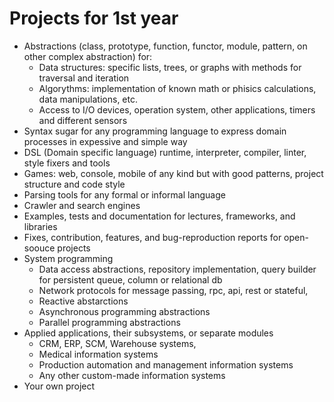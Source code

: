 # Projects for 1st year

- Abstractions (class, prototype, function, functor, module, pattern, on other complex abstraction) for:
  - Data structures: specific lists, trees, or graphs with methods for traversal and iteration
  - Algorythms: implementation of known math or phisics calculations, data manipulations, etc.
  - Access to I/O devices, operation system, other applications, timers and different sensors
- Syntax sugar for any programming language to express domain processes in expessive and simple way
- DSL (Domain specific language) runtime, interpreter, compiler, linter, style fixers and tools
- Games: web, console, mobile of any kind but with good patterns, project structure and code style
- Parsing tools for any formal or informal language
- Crawler and search engines
- Examples, tests and documentation for lectures, frameworks, and libraries
- Fixes, contribution, features, and bug-reproduction reports for open-soouce projects
- System programming
  - Data access abstractions, repository implementation, query builder for persistent queue, column or relational db
  - Network protocols for message passing, rpc, api, rest or stateful, 
  - Reactive abstarctions
  - Asynchronous programming abstractions
  - Parallel programming abstractions
- Applied applications, their subsystems, or separate modules
  - CRM, ERP, SCM, Warehouse systems, 
  - Medical information systems
  - Production automation and management information systems
  - Any other custom-made information systems
- Your own project
